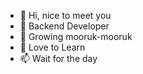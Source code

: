 - 👋 Hi, nice to meet you
- 👀 Backend Developer
- 🌱 Growing mooruk-mooruk
- 💞️ Love to Learn
- 📫 Wait for the day
